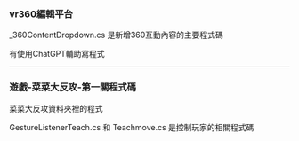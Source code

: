 ###  vr360編輯平台
_360ContentDropdown.cs 是新增360互動內容的主要程式碼

有使用ChatGPT輔助寫程式

---
###  遊戲-菜菜大反攻-第一關程式碼
菜菜大反攻資料夾裡的程式

GestureListenerTeach.cs 和 Teachmove.cs 是控制玩家的相關程式碼
